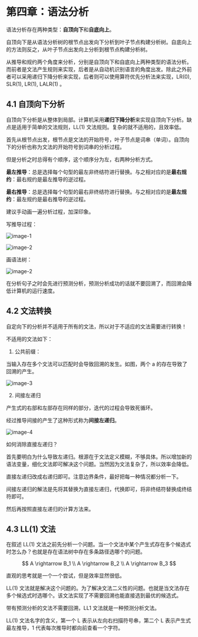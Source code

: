 # 第四章：语法分析

语法分析存在两种类型：**自顶向下**和**自底向上**。

自顶向下是从语法分析树的根节点出发向下分析到叶子节点构建分析树。自底向上的方法则反之，从叶子节点出发向上分析到根节点构建分析树。

从推导和规约两个角度来分析，分别是自顶向下和自底向上两种类型的语法分析。而前者是文法产生规则来实现，后者是从自动机识别语言的角度出发。除此之外前者可以采用递归下降分析来实现，后者则可以使用算符优先分析法来实现，LR(0), SLR(1), LR(1), LALR(1) 。

## 4.1 自顶向下分析

自顶向下分析是从整体到局部。计算机采用**递归下降分析**来实现自顶向下分析。缺点是适用于简单的文法规则，LL(1) 文法规则。复杂的就不适用的，且效率低。

首先从根节点出发，根节点是文法的开始符号，叶子节点是词串（单词）。自顶向下的分析也称为文法的开始符号到词串的分析过程。

但是分析之时总得有个顺序，这个顺序分为左，右两种分析方式。

**最左推导**：总是选择每个句型的最左非终结符进行替换。与之相对应的是**最右规约**：最右规约是最左推导的逆过程。

**最右推导**：总是选择每个句型的最右非终结符进行替换。与之相对应的是**最左规约**：最左规约是最右推导的逆过程。

建议手动画一遍分析过程，加深印象。

写推导过程：

![image-1](https://cdn.jsdelivr.net/gh/weijiew/pic@master/images/image.2vva96vm8j00.png)

![image-2](https://cdn.jsdelivr.net/gh/weijiew/pic@master/images/image.1nwdlaf2hce8.png)

画语法树：

![image-2](https://cdn.jsdelivr.net/gh/weijiew/pic@master/images/image.16bxyfrk00ak.png)

在分析句子之时会先进行预测分析，预测分析成功的话就不要回溯了，而回溯会降低计算机的运行速度。

## 4.2 文法转换

自定向下的分析并不适用于所有的文法，所以对于不适应的文法需要进行转换！

不适用的文法如下：

1. 公共前缀：

当输入存在多个文法可以匹配时会导致回溯的发生。如图，两个 a 的存在导致了回溯的产生。

![image-3](https://cdn.jsdelivr.net/gh/weijiew/pic@master/images/image.3hx3nrl3zhu0.png)

2. 间接左递归

产生式的右部和左部存在同样的部分，迭代的过程会导致死循环。

经过推导间接的产生了这种形式称为**间接左递归**。

![image-4](https://cdn.jsdelivr.net/gh/weijiew/pic@master/images/image.1du863oef9ts.png)

如何消除直接左递归？

首先要明白为什么导致左递归。根源在于文法定义模糊，不够具体。所以增加新的语法变量，细化文法即可解决这个问题。当然因为文法复杂了，所以效率会降低。

直接左递归改成右递归即可。注意边界条件，最好把每一种情况都分析一下。

间接左递归的解法是先将其替换为直接左递归，代换即可，将非终结符替换成终结符即可。

然后再按照直接左递归的计算方法来。

## 4.3 LL(1) 文法

在叙述 LL(1) 文法之前先分析一个问题。当一个文法中某个产生式存在多个候选式时怎么办？也就是存在语法树中存在多条路径选哪个的问题。

$$
A \rightarrow B_1 \\
A \rightarrow B_2 \\ 
A \rightarrow B_3
$$

直观的思考就是一个一个尝试，但是效率显然很低。 

LL(1) 文法就是解决这个问题的。为了解决文法二义性的问题。也就是当文法存在多个候选式时选哪个。该文法实现了不需要回溯也能直接选到最优的候选式。

带有预测分析的文法不需要回溯，LL1 文法就是一种预测分析文法。

LL(1) 文法名字的含义，第一个 L 表示从左向右扫描符号串，第二个 L 表示产生式最左推导，1 代表每次推导时都向前查看一个字符。

